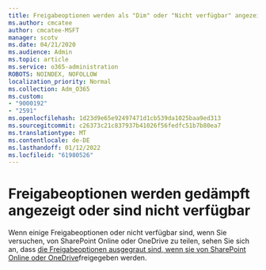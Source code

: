 ```yaml
---
title: Freigabeoptionen werden als "Dim" oder "Nicht verfügbar" angezeigt
ms.author: cmcatee
author: cmcatee-MSFT
manager: scotv
ms.date: 04/21/2020
ms.audience: Admin
ms.topic: article
ms.service: o365-administration
ROBOTS: NOINDEX, NOFOLLOW
localization_priority: Normal
ms.collection: Adm_O365
ms.custom:
- "9000192"
- "2591"
ms.openlocfilehash: 1d23d9e65e92497471d1cb539da1025baa9ed313
ms.sourcegitcommit: c26373c21c837937b41026f56fedfc51b7b80ea7
ms.translationtype: MT
ms.contentlocale: de-DE
ms.lasthandoff: 01/12/2022
ms.locfileid: "61980526"
---
```

# <a name="sharing-options-appear-dim-or-are-not-available"></a>Freigabeoptionen werden gedämpft angezeigt oder sind nicht verfügbar

Wenn einige Freigabeoptionen oder nicht verfügbar sind, wenn Sie versuchen, von SharePoint Online oder OneDrive zu teilen, sehen Sie sich an, dass [die Freigabeoptionen ausgegraut sind, wenn sie von SharePoint Online oder OneDrive](https://docs.microsoft.com/sharepoint/support/administration/sharing-options-grayed-out-when-sharing-from-sharepoint-online-or-onedrive)freigegeben werden.